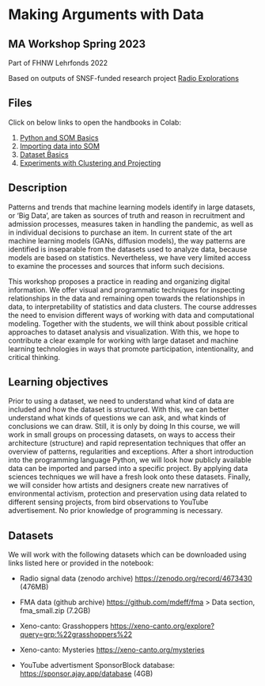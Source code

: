 # Making Arguments with Data  
## MA Workshop Spring 2023
Part of FHNW Lehrfonds 2022 

Based on outputs of SNSF-funded research project [Radio Explorations](http://radioexplorations.ch)

## Files

Click on below links to open the handbooks in Colab:

1. [Python and SOM Basics](https://colab.research.google.com/github/jazoza/mad/blob/main/01_MAD_intro_python_SOM.ipynb) 
2. [Importing data into SOM](https://colab.research.google.com/github/jazoza/mad/blob/main/02_MAD_SOM_import.ipynb)
3. [Dataset Basics](https://colab.research.google.com/github/jazoza/mad/blob/main/03_MAD_intro_datasets.ipynb)
4. [Experiments with Clustering and Projecting](https://colab.research.google.com/github/jazoza/mad/blob/main/04_MAD_SOM_experiments.ipynb)

## Description

Patterns and trends that machine learning models identify in large datasets, or ‘Big Data’, are taken as sources of truth and reason in recruitment and admission processes, measures taken in handling the pandemic, as well as in individual decisions to purchase an item. In current state of the art machine learning models (GANs, diffusion models), the way patterns are identified is inseparable from the datasets used to analyze data, because models are based on statistics. Nevertheless, we have very limited access to examine the processes and sources that inform such decisions.  

This workshop proposes a practice in reading and organizing digital information. We offer visual and programmatic techniques for inspecting relationships in the data and remaining open towards the relationships in data, to interpretability of statistics and data clusters. The course addresses the need to envision different ways of working with data and computational modeling. Together with the students, we will think about possible critical approaches to dataset analysis and visualization. With this, we hope to contribute a clear example for working with large dataset and machine learning technologies in ways that promote participation, intentionality, and critical thinking. 

## Learning objectives

Prior to using a dataset, we need to understand what kind of data are included and how the dataset is structured. With this, we can better understand what kinds of questions we can ask, and what kinds of conclusions we can draw. Still, it is only by doing In this course, we will work in small groups on processing datasets, on ways to access their architecture (structure) and rapid representation techniques that offer an overview of patterns, regularities and exceptions. After a short introduction into the programming language Python, we will look how publicly available data can be imported and parsed into a specific project. By applying data sciences techniques we will have a fresh look onto these datasets. Finally, we will consider how artists and designers create new narratives of environmental activism, protection and preservation using data related to different sensing projects, from bird observations to YouTube advertisement. No prior knowledge of programming is necessary. 

## Datasets

We will work with the following datasets which can be downloaded using links listed here or provided in the notebook:

- Radio signal data (zenodo archive) https://zenodo.org/record/4673430 (476MB)  

- FMA data (github archive) https://github.com/mdeff/fma > Data section, fma_small.zip (7.2GB) 

- Xeno-canto: Grasshoppers https://xeno-canto.org/explore?query=grp:%22grasshoppers%22  

- Xeno-canto: Mysteries https://xeno-canto.org/mysteries  
  
- YouTube advertisment SponsorBlock database: https://sponsor.ajay.app/database (4GB) 
 
